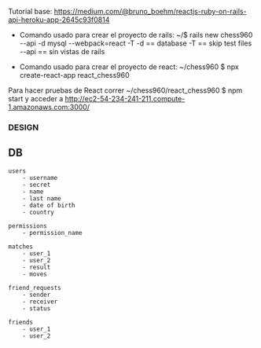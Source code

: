 Tutorial base:
https://medium.com/@bruno_boehm/reactjs-ruby-on-rails-api-heroku-app-2645c93f0814

- Comando usado para crear el proyecto de rails:
    ~/$ rails new chess960 --api  -d mysql --webpack=react -T
        -d == database
        -T == skip test files
        --api == sin vistas de rails
    
- Comando usado para crear el proyecto de react:
    ~/chess960 $ npx create-react-app react_chess960




Para hacer pruebas de React correr
 ~/chess960/react_chess960 $ npm start
y acceder a 
http://ec2-54-234-241-211.compute-1.amazonaws.com:3000/





### DESIGN

## DB
    
    users
        - username
        - secret
        - name
        - last name
        - date of birth
        - country
        
    permissions
        - permission_name
        
    matches
        - user_1
        - user_2
        - result
        - moves
        
    friend_requests
        - sender
        - receiver
        - status
        
    friends
        - user_1
        - user_2
        
